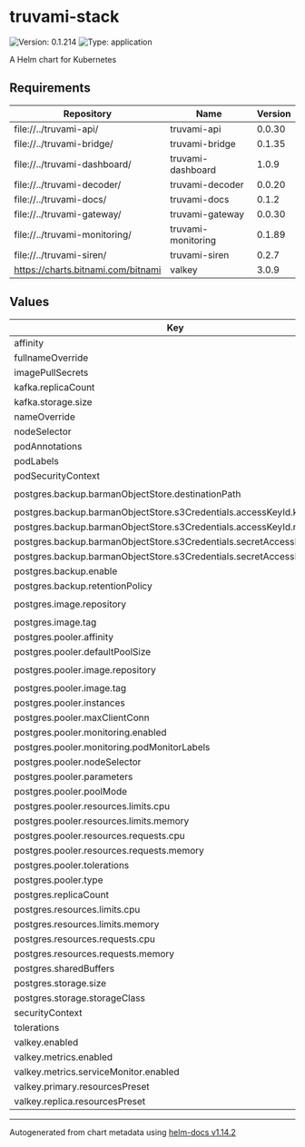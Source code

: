 # truvami-stack

![Version: 0.1.214](https://img.shields.io/badge/Version-0.1.214-informational?style=flat-square) ![Type: application](https://img.shields.io/badge/Type-application-informational?style=flat-square)

A Helm chart for Kubernetes

## Requirements

| Repository | Name | Version |
|------------|------|---------|
| file://../truvami-api/ | truvami-api | 0.0.30 |
| file://../truvami-bridge/ | truvami-bridge | 0.1.35 |
| file://../truvami-dashboard/ | truvami-dashboard | 1.0.9 |
| file://../truvami-decoder/ | truvami-decoder | 0.0.20 |
| file://../truvami-docs/ | truvami-docs | 0.1.2 |
| file://../truvami-gateway/ | truvami-gateway | 0.0.30 |
| file://../truvami-monitoring/ | truvami-monitoring | 0.1.89 |
| file://../truvami-siren/ | truvami-siren | 0.2.7 |
| https://charts.bitnami.com/bitnami | valkey | 3.0.9 |

## Values

| Key | Type | Default | Description |
|-----|------|---------|-------------|
| affinity | object | `{}` |  |
| fullnameOverride | string | `""` |  |
| imagePullSecrets | list | `[]` |  |
| kafka.replicaCount | int | `3` |  |
| kafka.storage.size | string | `"25Gi"` |  |
| nameOverride | string | `""` |  |
| nodeSelector | object | `{}` |  |
| podAnnotations | object | `{}` |  |
| podLabels | object | `{}` |  |
| podSecurityContext | object | `{}` |  |
| postgres.backup.barmanObjectStore.destinationPath | string | `"<destination path here>"` |  |
| postgres.backup.barmanObjectStore.s3Credentials.accessKeyId.key | string | `"ACCESS_KEY_ID"` |  |
| postgres.backup.barmanObjectStore.s3Credentials.accessKeyId.name | string | `"aws-creds"` |  |
| postgres.backup.barmanObjectStore.s3Credentials.secretAccessKey.key | string | `"ACCESS_SECRET_KEY"` |  |
| postgres.backup.barmanObjectStore.s3Credentials.secretAccessKey.name | string | `"aws-creds"` |  |
| postgres.backup.enable | bool | `false` |  |
| postgres.backup.retentionPolicy | string | `"30d"` |  |
| postgres.image.repository | string | `"ghcr.io/cloudnative-pg/postgis"` |  |
| postgres.image.tag | string | `"17-3.4"` |  |
| postgres.pooler.affinity | object | `{}` |  |
| postgres.pooler.defaultPoolSize | string | `"25"` |  |
| postgres.pooler.image.repository | string | `"ghcr.io/cloudnative-pg/pgbouncer"` |  |
| postgres.pooler.image.tag | string | `"1.24.1-23"` |  |
| postgres.pooler.instances | int | `3` |  |
| postgres.pooler.maxClientConn | string | `"200"` |  |
| postgres.pooler.monitoring.enabled | bool | `true` |  |
| postgres.pooler.monitoring.podMonitorLabels | object | `{}` |  |
| postgres.pooler.nodeSelector | object | `{}` |  |
| postgres.pooler.parameters | object | `{}` |  |
| postgres.pooler.poolMode | string | `"session"` |  |
| postgres.pooler.resources.limits.cpu | string | `"200m"` |  |
| postgres.pooler.resources.limits.memory | string | `"256Mi"` |  |
| postgres.pooler.resources.requests.cpu | string | `"100m"` |  |
| postgres.pooler.resources.requests.memory | string | `"128Mi"` |  |
| postgres.pooler.tolerations | list | `[]` |  |
| postgres.pooler.type | string | `"rw"` |  |
| postgres.replicaCount | int | `3` |  |
| postgres.resources.limits.cpu | string | `"2"` |  |
| postgres.resources.limits.memory | string | `"6Gi"` |  |
| postgres.resources.requests.cpu | string | `"1"` |  |
| postgres.resources.requests.memory | string | `"4Gi"` |  |
| postgres.sharedBuffers | string | `"1536MB"` |  |
| postgres.storage.size | string | `"25Gi"` |  |
| postgres.storage.storageClass | string | `"standard-retain"` |  |
| securityContext | object | `{}` |  |
| tolerations | list | `[]` |  |
| valkey.enabled | bool | `true` |  |
| valkey.metrics.enabled | bool | `true` |  |
| valkey.metrics.serviceMonitor.enabled | bool | `true` |  |
| valkey.primary.resourcesPreset | string | `"small"` |  |
| valkey.replica.resourcesPreset | string | `"small"` |  |

----------------------------------------------
Autogenerated from chart metadata using [helm-docs v1.14.2](https://github.com/norwoodj/helm-docs/releases/v1.14.2)
